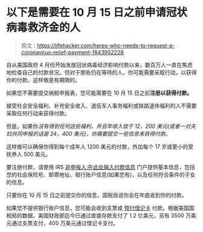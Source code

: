 # 以下是需要在 10 月 15 日之前申请冠状病毒救济金的人

> 原文：<https://lifehacker.com/heres-who-needs-to-request-a-coronavirus-relief-payment-1843952228>

自从美国政府 4 月份开始发放冠状病毒经济影响付款以来，数百万人一直在焦虑地检查自己的付款状况。但对于那些仍在等待的人，你可能需要采取行动，以获得你的付款。这样做是有期限的。



如果您不需要提交纳税申报表，您可能需要在 10 月 15 日之前**注册以获得付款。**

接受社会安全福利、补充安全收入、退伍军人事务福利或铁路退休福利的人不需要采取任何行动来获得付款。

但是，如果你*没有得到任何这些福利，并且年收入低于 12，200 美元(或者一对夫妇共同申报的话是 24，400 美元)，你需要提交一些信息来获得付款。* 

这样做可以确保你得到每个成年人 1200 美元的付款，外加每个 17 岁或更小的受抚养人 500 美元。

要注册付款，请使用 IRS [非申报人:在此处输入付款信息](https://www.irs.gov/coronavirus/non-filers-enter-payment-info-here#_blank) 门户提供基本信息，包括您的社会保险号、邮寄地址、银行账户信息(如果您有)，以及任何符合条件的子女的信息。

只要你在 10 月 15 日之前提交你的信息，国税局说你会在年底收到你的付款。

如果您不提供银行账户信息，您可能会收到支票或 [预付借记卡](https://lifehacker.com/that-debit-card-you-were-mailed-is-actually-your-corona-1843544054) 付款。根据美国国税局的数据，美国财政部迄今已通过直接存款支付了 1.2 亿美元，另有 3500 万美元通过支票支付，400 万美元通过借记卡支付。